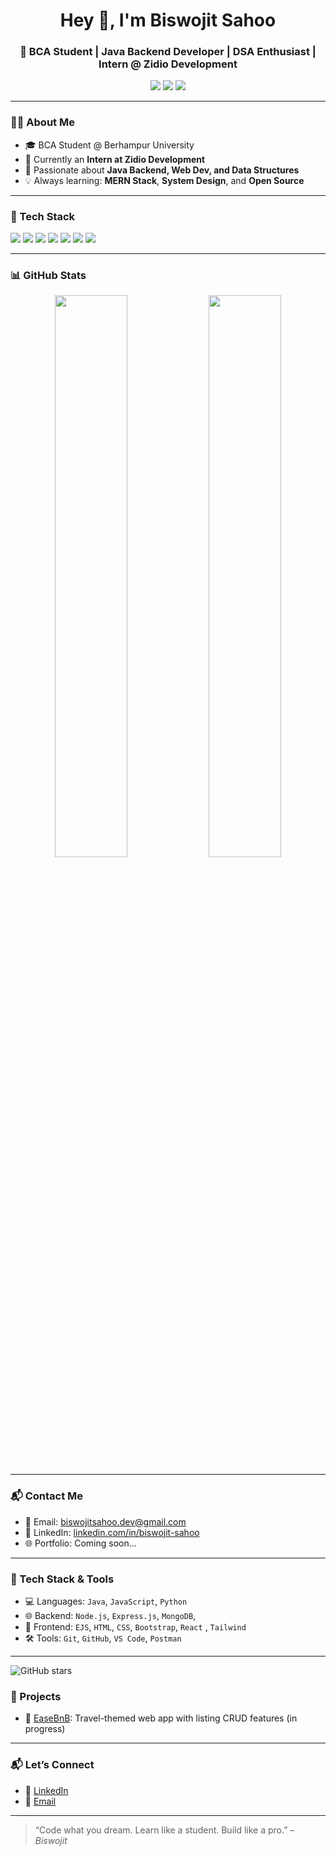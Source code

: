 <h1 align="center">Hey 👋, I'm Biswojit Sahoo</h1>
<h3 align="center">🚀 BCA Student | Java Backend Developer | DSA Enthusiast | Intern @ Zidio Development</h3>

<p align="center">
  <a href="mailto:sahoobiswojit165v@gmail.com"><img src="https://img.shields.io/badge/Gmail-red?style=for-the-badge&logo=gmail&logoColor=white" /></a>
  <a href="https://github.com/BISWOJIT63"><img src="https://img.shields.io/badge/GitHub-000?style=for-the-badge&logo=github&logoColor=white" /></a>
  <a href="https://www.linkedin.com/in/biswojit-sahoo63/"><img src="https://img.shields.io/badge/LinkedIn-blue?style=for-the-badge&logo=linkedin&logoColor=white" /></a>
</p>

---

### 👨‍💻 About Me

- 🎓 BCA Student @ Berhampur University  
- 💼 Currently an **Intern at Zidio Development**
- 📘 Passionate about **Java Backend, Web Dev, and Data Structures**
- 💡 Always learning: **MERN Stack**, **System Design**, and **Open Source**

---

### 🚀 Tech Stack

<p>
  <img src="https://img.shields.io/badge/Java-%23ED8B00.svg?style=for-the-badge&logo=java&logoColor=white"/>
  <img src="https://img.shields.io/badge/Javascript-%23F7DF1E.svg?style=for-the-badge&logo=javascript&logoColor=black"/>
  <img src="https://img.shields.io/badge/Node.js-%23339933.svg?style=for-the-badge&logo=node.js&logoColor=white"/>
  <img src="https://img.shields.io/badge/Express.js-%23000000.svg?style=for-the-badge&logo=express&logoColor=white"/>
  <img src="https://img.shields.io/badge/MongoDB-%2347A248.svg?style=for-the-badge&logo=mongodb&logoColor=white"/>
  <img src="https://img.shields.io/badge/HTML5-%23E34F26.svg?style=for-the-badge&logo=html5&logoColor=white"/>
  <img src="https://img.shields.io/badge/CSS3-%231572B6.svg?style=for-the-badge&logo=css3&logoColor=white"/>
</p>

---

### 📊 GitHub Stats

<p align="center">
  <img src="https://github-readme-stats.vercel.app/api?username=biswojitsahoo&show_icons=true&theme=tokyonight" width="48%" />
  <img src="https://github-readme-streak-stats.herokuapp.com/?user=biswojitsahoo&theme=tokyonight" width="48%" />
</p>


---

### 📬 Contact Me

- 📧 Email: [biswojitsahoo.dev@gmail.com](mailto:sahoobiswojit165@gmail.com)
- 💼 LinkedIn: [linkedin.com/in/biswojit-sahoo](https://github.com/BISWOJIT63)
- 🌐 Portfolio: Coming soon...

---

### 🧠 Tech Stack & Tools

- 💻 Languages: `Java`, `JavaScript`, `Python`
- 🌐 Backend: `Node.js`, `Express.js`, `MongoDB`,
- 🎨 Frontend: `EJS`, `HTML`, `CSS`, `Bootstrap`, `React` , `Tailwind`
- 🛠️ Tools: `Git`, `GitHub`, `VS Code`, `Postman`

---
![GitHub stars](https://img.shields.io/github/stars/BISWOJIT63/My-LeetCode-Solution?style=social)


### 🚀 Projects

- 🔗 [EaseBnB](#): Travel-themed web app with listing CRUD features (in progress)

---

### 📬 Let’s Connect

- 🔗 [LinkedIn](https://www.linkedin.com/in/biswojit-sahoo63?utm_source=share&utm_campaign=share_via&utm_content=profile&utm_medium=android_app)
- 💌 [Email](sahoobiswojit165@gmail.com)

---

> “Code what you dream. Learn like a student. Build like a pro.” – *Biswojit*
